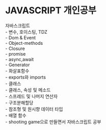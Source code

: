 # JAVASCRIPT 개인공부

<div>
    자바스크립트 <br />
    - 변수, 호이스팅, TDZ<br />
    - Dom & Event<br />
    - Object-methods<br />
    - Closure<br />
    - promise<br />
    - async,await<br />
    - Generator<br />
    - 화살표함수<br />
    - exports와 imports<br />
    - 클래스<br />
    - 클래스, 속성 및 메소드<br />
    - 스프레드 및 나머지 연산자<br />
    - 구조분해할당<br />
    - 참조형 및 원시향 데이터 타입<br />
    - 배열 함수<br />
    - shooting game으로 만들면서 자바스크립트 공부
</div>
